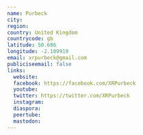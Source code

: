 ```yaml
---
name: Purbeck
city:
region:
country: United Kingdom
countrycode: gb
latitude: 50.686
longitude: -2.109919
email: xrpurbeck@gmail.com
publiciseemail: false
links:
  website:
  facebook: https://facebook.com/XRPurbeck
  youtube:
  twitter: https://twitter.com/XRPurbeck
  instagram:
  diaspora:
  peertube:
  mastodon:
---
```

